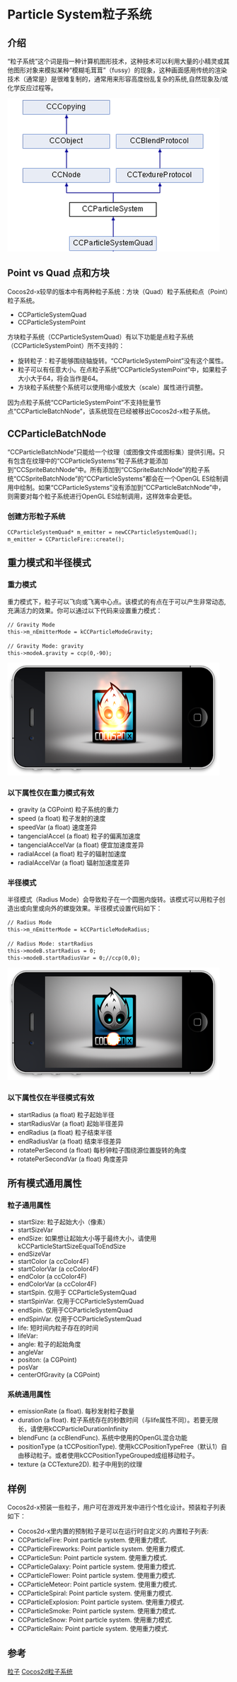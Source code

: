 # Particle System粒子系统

## 介绍

“粒子系统”这个词是指一种计算机图形技术，这种技术可以利用大量的小精灵或其他图形对象来模拟某种“模糊毛茸茸”（fussy）的现象，这种画面感用传统的渲染技术（通常是）是很难复制的，通常用来形容高度纷乱复杂的系统,自然现象及/或化学反应过程等。

![](./res/particle_graph.png)
## Point vs Quad 点和方块

Cocos2d-x较早的版本中有两种粒子系统：方块（Quad）粒子系统和点（Point）粒子系统。

- CCParticleSystemQuad
- CCParticleSystemPoint

方块粒子系统（CCParticleSystemQuad）有以下功能是点粒子系统（CCParticleSystemPoint）所不支持的：

- 旋转粒子：粒子能够围绕轴旋转。“CCParticleSystemPoint”没有这个属性。
- 粒子可以有任意大小。在点粒子系统“CCParticleSystemPoint”中，如果粒子大小大于64，将会当作是64。
- 方块粒子系统整个系统可以使用缩小或放大（scale）属性进行调整。

因为点粒子系统“CCParticleSystemPoint”不支持批量节点“CCParticleBatchNode”，该系统现在已经被移出Cocos2d-x粒子系统。

## CCParticleBatchNode

“CCParticleBatchNode”只能给一个纹理（或图像文件或图标集）提供引用。只有包含在纹理中的“CCParticleSystems”粒子系统才能添加到“CCSpriteBatchNode”中。所有添加到“CCSpriteBatchNode”的粒子系统“CCSpriteBatchNode”的“CCParticleSystems”都会在一个OpenGL ES绘制调用中绘制。如果“CCParticleSystems”没有添加到“CCParticleBatchNode”中，则需要对每个粒子系统进行OpenGL ES绘制调用，这样效率会更低。

### 创建方形粒子系统

	CCParticleSystemQuad* m_emitter = newCCParticleSystemQuad();
	m_emitter = CCParticleFire::create();

## 重力模式和半径模式
### 重力模式

重力模式下，粒子可以飞向或飞离中心点。该模式的有点在于可以产生非常动态,充满活力的效果。你可以通过以下代码来设置重力模式：

	// Gravity Mode
	this->m_nEmitterMode = kCCParticleModeGravity;
	
	// Gravity Mode: gravity
	this->modeA.gravity = ccp(0,-90);

![](./res/Gravity_mode.png)

### 以下属性仅在重力模式有效

- gravity (a CGPoint) 粒子系统的重力
- speed (a float) 粒子发射的速度
- speedVar (a float) 速度差异
- tangencialAccel (a float) 粒子的偏离加速度
- tangencialAccelVar (a float) 便宜加速度差异
- radialAccel (a float) 粒子的辐射加速度
- radialAccelVar (a float) 辐射加速度差异

### 半径模式

半径模式（Radius Mode）会导致粒子在一个圆圈内旋转。该模式可以用粒子创造出或向里或向外的螺旋效果。半径模式设置代码如下：

	// Radius Mode
	this->m_nEmitterMode = kCCParticleModeRadius;
	
	// Radius Mode: startRadius
	this->modeB.startRadius = 0;
	this->modeB.startRadiusVar = 0;//ccp(0,0);

![](./res/Redius_mode.png)

### 以下属性仅在半径模式有效

- startRadius (a float) 粒子起始半径
- startRadiusVar (a float) 起始半径差异
- endRadius (a float) 粒子结束半径
- endRadiusVar (a float) 结束半径差异
- rotatePerSecond (a float) 每秒钟粒子围绕源位置旋转的角度
- rotatePerSecondVar (a float) 角度差异


## 所有模式通用属性

### 粒子通用属性

- startSize:  粒子起始大小（像素）
- startSizeVar
- endSize: 如果想让起始大小等于最终大小，请使用kCCParticleStartSizeEqualToEndSize 
- endSizeVar
- startColor (a ccColor4F)
- startColorVar (a ccColor4F)
- endColor (a ccColor4F)
- endColorVar (a ccColor4F)
- startSpin. 仅用于 CCParticleSystemQuad
- startSpinVar. 仅用于CCParticleSystemQuad
- endSpin. 仅用于CCParticleSystemQuad
- endSpinVar. 仅用于CCParticleSystemQuad
- life: 短时间内粒子存在的时间
- lifeVar:
- angle: 粒子的起始角度
- angleVar
- positon: (a CGPoint)
- posVar
- centerOfGravity (a CGPoint)

### 系统通用属性

- emissionRate (a float).  每秒发射粒子数量
- duration (a float). 粒子系统存在的秒数时间（与life属性不同）。若要无限长，请使用kCCParticleDurationInfinity
- blendFunc (a ccBlendFunc).  系统中使用的OpenGL混合功能
- positionType (a tCCPositionType). 使用kCCPositionTypeFree（默认1）自由移动粒子。或者使用kCCPositionTypeGrouped成组移动粒子。
- texture (a CCTexture2D).  粒子中用到的纹理

## 样例

Cocos2d-x预装一些粒子，用户可在游戏开发中进行个性化设计。预装粒子列表如下：

- Cocos2d-x里内置的预制粒子是可以在运行时自定义的.内置粒子列表:
- CCParticleFire: Point particle system. 使用重力模式.
- CCParticleFireworks: Point particle system. 使用重力模式.
- CCParticleSun: Point particle system. 使用重力模式.
- CCParticleGalaxy: Point particle system. 使用重力模式.
- CCParticleFlower: Point particle system. 使用重力模式.
- CCParticleMeteor: Point particle system. 使用重力模式.
- CCParticleSpiral: Point particle system. 使用重力模式.
- CCParticleExplosion: Point particle system. 使用重力模式.
- CCParticleSmoke: Point particle system. 使用重力模式.
- CCParticleSnow: Point particle system. 使用重力模式.
- CCParticleRain: Point particle system. 使用重力模式.

## 参考

[粒子](http://en.wikipedia.org/wiki/Particles)
[Cocos2d粒子系统](http://www.cocos2d-iphone.org/wiki/doku.php/prog_guide:particles)
